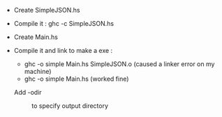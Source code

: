 - Create SimpleJSON.hs
- Compile it : ghc -c SimpleJSON.hs
- Create Main.hs
- Compile it and link to make a exe :
    - ghc -o simple Main.hs SimpleJSON.o (caused a linker error on my machine)
    - ghc -o simple Main.hs              (worked fine)

    Add -odir <dir> to specify output directory